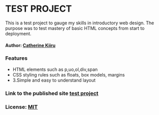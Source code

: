 # TEST PROJECT 

This is a test project to gauge my skills in introductory web design. The purpose was to test mastery of basic HTML concepts from start to deployment.

#### Author: [Catherine Kiiru](https://github.com/catherineKiiru)

### Features
* HTML elements such as p,uo,ol,div,span
* CSS styling rules such as floats, box models, margins
* 3.Simple  and easy to understand layout

### Link to the published site [test project](https://catherinekiiru.github.io/test-project/)

### License: [MIT](https://github.com/catherineKiiru/test-project/community/license/new?branch=master&template=mit)

